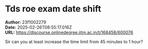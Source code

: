 # Tds roe exam date shift

**Author:** 23f1002279  
**Date:** 2025-02-26T08:55:17.016Z  
**URL:** https://discourse.onlinedegree.iitm.ac.in/t/168458/600076

Sir can you at least increase the time limit from 45 minutes to 1 hour?
